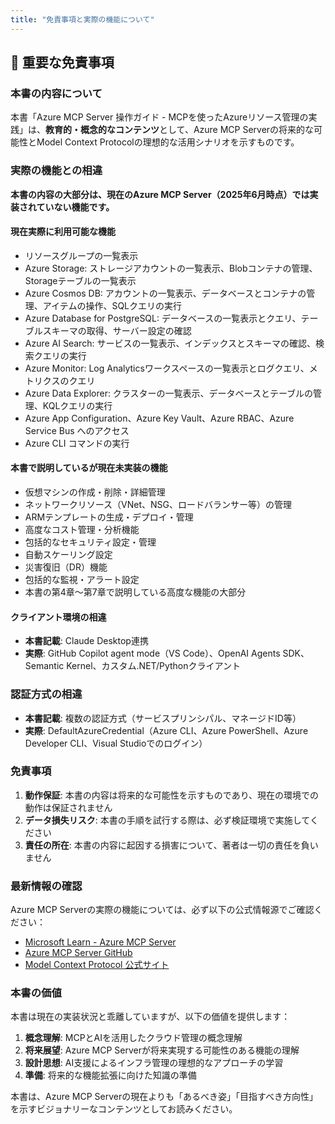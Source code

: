 ```yaml
---
title: "免責事項と実際の機能について"
---
```


## 🚨 重要な免責事項

### 本書の内容について

本書「Azure MCP Server 操作ガイド - MCPを使ったAzureリソース管理の実践」は、**教育的・概念的なコンテンツ**として、Azure MCP Serverの将来的な可能性とModel Context Protocolの理想的な活用シナリオを示すものです。

### 実際の機能との相違

**本書の内容の大部分は、現在のAzure MCP Server（2025年6月時点）では実装されていない機能です。**

#### 現在実際に利用可能な機能
- リソースグループの一覧表示
- Azure Storage: ストレージアカウントの一覧表示、Blobコンテナの管理、Storageテーブルの一覧表示
- Azure Cosmos DB: アカウントの一覧表示、データベースとコンテナの管理、アイテムの操作、SQLクエリの実行
- Azure Database for PostgreSQL: データベースの一覧表示とクエリ、テーブルスキーマの取得、サーバー設定の確認
- Azure AI Search: サービスの一覧表示、インデックスとスキーマの確認、検索クエリの実行
- Azure Monitor: Log Analyticsワークスペースの一覧表示とログクエリ、メトリクスのクエリ
- Azure Data Explorer: クラスターの一覧表示、データベースとテーブルの管理、KQLクエリの実行
- Azure App Configuration、Azure Key Vault、Azure RBAC、Azure Service Bus へのアクセス
- Azure CLI コマンドの実行

#### 本書で説明しているが現在未実装の機能
- 仮想マシンの作成・削除・詳細管理
- ネットワークリソース（VNet、NSG、ロードバランサー等）の管理
- ARMテンプレートの生成・デプロイ・管理
- 高度なコスト管理・分析機能
- 包括的なセキュリティ設定・管理
- 自動スケーリング設定
- 災害復旧（DR）機能
- 包括的な監視・アラート設定
- 本書の第4章〜第7章で説明している高度な機能の大部分

#### クライアント環境の相違
- **本書記載**: Claude Desktop連携
- **実際**: GitHub Copilot agent mode（VS Code）、OpenAI Agents SDK、Semantic Kernel、カスタム.NET/Pythonクライアント

### 認証方式の相違
- **本書記載**: 複数の認証方式（サービスプリンシパル、マネージドID等）
- **実際**: DefaultAzureCredential（Azure CLI、Azure PowerShell、Azure Developer CLI、Visual Studioでのログイン）

### 免責事項

1. **動作保証**: 本書の内容は将来的な可能性を示すものであり、現在の環境での動作は保証されません
2. **データ損失リスク**: 本書の手順を試行する際は、必ず検証環境で実施してください
3. **責任の所在**: 本書の内容に起因する損害について、著者は一切の責任を負いません

### 最新情報の確認

Azure MCP Serverの実際の機能については、必ず以下の公式情報源でご確認ください：

- [Microsoft Learn - Azure MCP Server](https://learn.microsoft.com/en-us/azure/developer/azure-mcp-server/)
- [Azure MCP Server GitHub](https://github.com/Azure/azure-mcp)
- [Model Context Protocol 公式サイト](https://modelcontextprotocol.io/)

### 本書の価値

本書は現在の実装状況と乖離していますが、以下の価値を提供します：

1. **概念理解**: MCPとAIを活用したクラウド管理の概念理解
2. **将来展望**: Azure MCP Serverが将来実現する可能性のある機能の理解
3. **設計思想**: AI支援によるインフラ管理の理想的なアプローチの学習
4. **準備**: 将来的な機能拡張に向けた知識の準備

本書は、Azure MCP Serverの現在よりも「あるべき姿」「目指すべき方向性」を示すビジョナリーなコンテンツとしてお読みください。